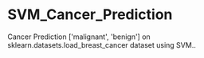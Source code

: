 # SVM_Cancer_Prediction
Cancer Prediction ['malignant', 'benign'] on sklearn.datasets.load_breast_cancer dataset using SVM..
